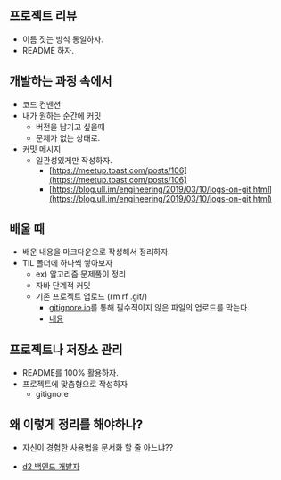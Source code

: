 ## 프로젝트 리뷰

* 이름 짓는 방식 통일하자.
* README 하자.



## 개발하는 과정 속에서

* 코드 컨벤션
* 내가 원하는 순간에 커밋
  * 버전을 남기고 싶을때
  * 문제가 없는 상태로.
* 커밋 메시지
  * 일관성있게만 작성하자.
    * [https://meetup.toast.com/posts/106](https://meetup.toast.com/posts/106)
    * [https://blog.ull.im/engineering/2019/03/10/logs-on-git.html](https://blog.ull.im/engineering/2019/03/10/logs-on-git.html)



## 배울 때

* 배운 내용을 마크다운으로 작성해서 정리하자.
* TIL 폴더에 하나씩 쌓아보자
  * ex) 알고리즘 문제풀이 정리
  * 자바 단계적 커밋
  * 기존 프로젝트 업로드 (rm rf .git/)
    * [gitignore.io](https://www.toptal.com/developers/gitignore)를 통해 필수적이지 않은 파일의 업로드를 막는다.
    * [내용](2020-09-17-git_ignore.md)



## 프로젝트나 저장소 관리

* README를 100% 활용하자.
* 프로젝트에 맞춤형으로 작성하자
  * gitignore



## 왜 이렇게 정리를 해야하나?

* 자신이 경험한 사용법을 문서화 할 줄 아느냐??

* [d2 백엔드 개발자](https://d2.naver.com/news/3435170)

  


